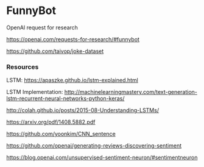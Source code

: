 # FunnyBot
OpenAI request for research

https://openai.com/requests-for-research/#funnybot

https://github.com/taivop/joke-dataset

### Resources

LSTM: https://apaszke.github.io/lstm-explained.html

LSTM Implementation: http://machinelearningmastery.com/text-generation-lstm-recurrent-neural-networks-python-keras/

http://colah.github.io/posts/2015-08-Understanding-LSTMs/

https://arxiv.org/pdf/1408.5882.pdf

https://github.com/yoonkim/CNN_sentence

https://github.com/openai/generating-reviews-discovering-sentiment

https://blog.openai.com/unsupervised-sentiment-neuron/#sentimentneuron
